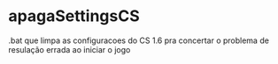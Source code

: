 # apagaSettingsCS
.bat que limpa as configuracoes do CS 1.6 pra concertar o problema de resulação errada ao iniciar o jogo
